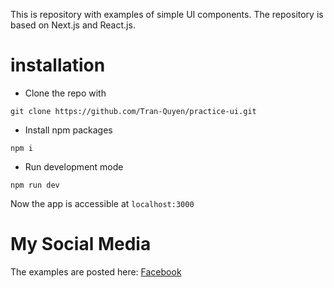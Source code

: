 This is repository with examples of simple UI components. The repository is based on Next.js and React.js. 

# installation

* Clone the repo with
```
git clone https://github.com/Tran-Quyen/practice-ui.git
```
* Install npm packages
```
npm i 
```
* Run development mode
```
npm run dev
```

Now the app is accessible at ```localhost:3000```

# My Social Media
The examples are posted here:
[Facebook](https://www.facebook.com/QuyenGiaSuJS)


